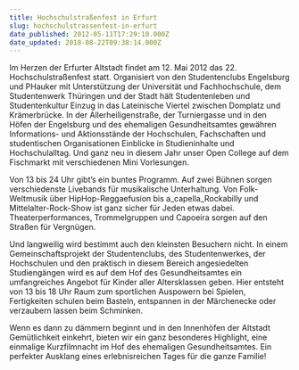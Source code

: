 ```yaml
---
title: Hochschulstraßenfest in Erfurt
slug: hochschulstrassenfest-in-erfurt
date_published: 2012-05-11T17:29:10.000Z
date_updated: 2018-08-22T09:38:14.000Z
---
```


Im Herzen der Erfurter Altstadt findet am 12. Mai 2012 das 22. Hochschulstraßenfest statt. Organisiert von den Studentenclubs Engelsburg und PHauker mit Unterstützung der Universität und Fachhochschule, dem Studentenwerk Thüringen und der Stadt hält Studentenleben und Studentenkultur Einzug in das Lateinische Viertel zwischen Domplatz und Krämerbrücke. In der Allerheiligenstraße, der Turniergasse und in den Höfen der Engelsburg und des ehemaligen Gesundheitsamtes gewähren Informations- und Aktionsstände der Hochschulen, Fachschaften und studentischen Organisationen Einblicke in Studieninhalte und Hochschulalltag. Und ganz neu in diesem Jahr unser Open College auf dem Fischmarkt mit verschiedenen Mini Vorlesungen.

Von 13 bis 24 Uhr gibt’s ein buntes Programm. Auf zwei Bühnen sorgen verschiedenste Livebands für musikalische Unterhaltung. Von Folk-Weltmusik über HipHop-Reggaefusion bis  a_capella_Rockabilly und Mittelalter-Rock-Show ist ganz sicher für Jeden etwas dabei. Theaterperformances, Trommelgruppen und Capoeira sorgen auf den Straßen für Vergnügen.

Und langweilig wird bestimmt auch den kleinsten Besuchern nicht. In einem Gemeinschaftsprojekt der Studentenclubs, des Studentenwerkes, der Hochschulen und den praktisch in diesem Bereich angesiedelten Studiengängen wird es auf dem Hof des Gesundheitsamtes ein umfangreiches Angebot für Kinder aller Altersklassen geben. Hier entsteht von 13 bis 18 Uhr Raum zum sportlichen Auspowern bei Spielen, Fertigkeiten schulen beim Basteln, entspannen in der Märchenecke oder verzaubern lassen beim Schminken.

Wenn es dann zu dämmern beginnt und in den Innenhöfen der Altstadt Gemütlichkeit einkehrt, bieten wir ein ganz besonderes Highlight, eine einmalige Kurzfilmnacht im Hof des ehemaligen Gesundheitsamtes. Ein perfekter Ausklang eines erlebnisreichen Tages für die ganze Familie!

